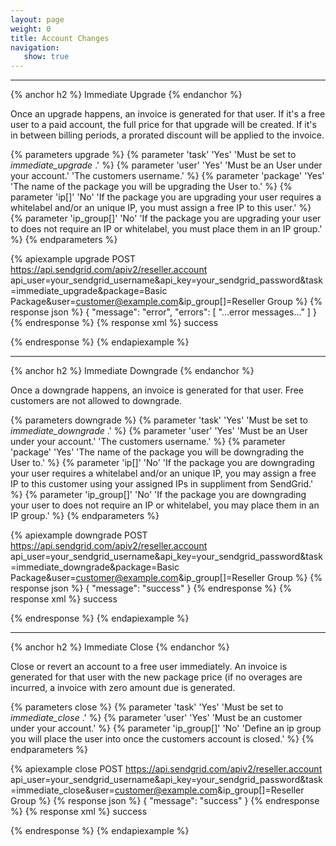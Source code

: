 ```yaml
---
layout: page
weight: 0
title: Account Changes
navigation:
   show: true
---
```


* * * * *

{% anchor h2 %}
Immediate Upgrade
{% endanchor %}

Once an upgrade happens, an invoice is generated for that user. If it's a free user to a paid account, the full price for that upgrade will be created. If it's in between billing periods, a prorated discount will be applied to the invoice.


{% parameters upgrade %}
 {% parameter 'task' 'Yes' 'Must be set to <em>immediate_upgrade</em> .' %}
 {% parameter 'user' 'Yes' 'Must be an User under your account.' 'The customers username.' %}
 {% parameter 'package' 'Yes' 'The name of the package you will be upgrading the User to.' %}
 {% parameter 'ip[]' 'No' 'If the package you are upgrading your user requires a whitelabel and/or an unique IP, you must assign a free IP to this user.' %}
 {% parameter 'ip_group[]' 'No' 'If the package you are upgrading your user to does not require an IP or whitelabel, you must place them in an IP group.' %}
{% endparameters %}


{% apiexample upgrade POST https://api.sendgrid.com/apiv2/reseller.account api_user=your_sendgrid_username&api_key=your_sendgrid_password&task=immediate_upgrade&package=Basic Package&user=customer@example.com&ip_group[]=Reseller Group %}
  {% response json %}
{
  "message": "error",
  "errors": [
    "...error messages..."
  ]
}
  {% endresponse %}
  {% response xml %}
<result>
   <message>success</message>
</result>

  {% endresponse %}
{% endapiexample %}

* * * * *

{% anchor h2 %}
Immediate Downgrade
{% endanchor %}

Once a downgrade happens, an invoice is generated for that user. Free customers are not allowed to downgrade.


{% parameters downgrade %}
 {% parameter 'task' 'Yes' 'Must be set to <em>immediate_downgrade</em> .' %}
 {% parameter 'user' 'Yes' 'Must be an User under your account.' 'The customers username.' %}
 {% parameter 'package' 'Yes' 'The name of the package you will be downgrading the User to.' %}
 {% parameter 'ip[]' 'No' 'If the package you are downgrading your user requires a whitelabel and/or an unique IP, you may assign a free IP to this customer using your assigned IPs in suppliment from SendGrid.' %}
 {% parameter 'ip_group[]' 'No' 'If the package you are downgrading your user to does not require an IP or whitelabel, you may place them in an IP group.' %}
{% endparameters %}


{% apiexample downgrade POST https://api.sendgrid.com/apiv2/reseller.account api_user=your_sendgrid_username&api_key=your_sendgrid_password&task=immediate_downgrade&package=Basic Package&user=customer@example.com&ip_group[]=Reseller Group %}
  {% response json %}
{
  "message": "success"
}
  {% endresponse %}
  {% response xml %}
<result>
   <message>success</message>
</result>

  {% endresponse %}
{% endapiexample %}

* * * * *

{% anchor h2 %}
Immediate Close
{% endanchor %}

Close or revert an account to a free user immediately. An invoice is generated for that user with the new package price (if no overages are incurred, a invoice with zero amount due is generated.


{% parameters close %}
 {% parameter 'task' 'Yes' 'Must be set to <em>immediate_close</em> .' %}
 {% parameter 'user' 'Yes' 'Must be an customer under your account.' %}
 {% parameter 'ip_group[]' 'No' 'Define an ip group you will place the user into once the customers account is closed.' %}
{% endparameters %}


{% apiexample close POST https://api.sendgrid.com/apiv2/reseller.account api_user=your_sendgrid_username&api_key=your_sendgrid_password&task=immediate_close&user=customer@example.com&ip_group[]=Reseller Group %}
  {% response json %}
{
  "message": "success"
}
  {% endresponse %}
  {% response xml %}
<result>
   <message>success</message>
</result>

  {% endresponse %}
{% endapiexample %}

